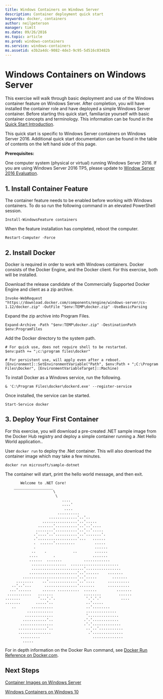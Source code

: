 ```yaml
---
title: Windows Containers on Windows Server
description: Container deployment quick start
keywords: docker, containers
author: neilpeterson
manager: timlt
ms.date: 09/26/2016
ms.topic: article
ms.prod: windows-containers
ms.service: windows-containers
ms.assetid: e3b2a4dc-9082-4de3-9c95-5d516c03482b
---
```


# Windows Containers on Windows Server

This exercise will walk through basic deployment and use of the Windows container feature on Windows Server. After completion, you will have installed the container role and have deployed a simple Windows Server container. Before starting this quick start, familiarize yourself with basic container concepts and terminology. This information can be found in the [Quick Start Introduction](./quick_start.md).

This quick start is specific to Windows Server containers on Windows Server 2016. Additional quick start documentation can be found in the table of contents on the left hand side of this page.

**Prerequisites:**

One computer system (physical or virtual) running Windows Server 2016. If you are using Windows Server 2016 TP5, please update to [Window Server 2016 Evaluation](https://www.microsoft.com/en-us/evalcenter/evaluate-windows-server-2016 ). 

## 1. Install Container Feature

The container feature needs to be enabled before working with Windows containers. To do so run the following command in an elevated PowerShell session.

```none
Install-WindowsFeature containers
```

When the feature installation has completed, reboot the computer.

```none
Restart-Computer -Force
```

## 2. Install Docker

Docker is required in order to work with Windows containers. Docker consists of the Docker Engine, and the Docker client. For this exercise, both will be installed.

Download the release candidate of the Commercially Supported Docker Engine and client as a zip archive.

```none
Invoke-WebRequest "https://download.docker.com/components/engine/windows-server/cs-1.12/docker.zip" -OutFile "$env:TEMP\docker.zip" -UseBasicParsing
```

Expand the zip archive into Program Files.

```none
Expand-Archive -Path "$env:TEMP\docker.zip" -DestinationPath $env:ProgramFiles
```

Add the Docker directory to the system path.

```none
# For quick use, does not require shell to be restarted.
$env:path += ";c:\program files\docker"

# For persistent use, will apply even after a reboot. 
[Environment]::SetEnvironmentVariable("Path", $env:Path + ";C:\Program Files\Docker", [EnvironmentVariableTarget]::Machine)
```

To install Docker as a Windows service, run the following.

```none
& 'C:\Program Files\docker\dockerd.exe' --register-service
```

Once installed, the service can be started.

```none
Start-Service docker
```

## 3. Deploy Your First Container

For this exercise, you will download a pre-created .NET sample image from the Docker Hub registry and deploy a simple container running a .Net Hello World application..  

User `docker run` to deploy the .Net container. This will also download the container image which may take a few minutes.

```none
docker run microsoft/sample-dotnet
```

The container will start, print the hello world message, and then exit.

```none
       Welcome to .NET Core!
    __________________
                      \
                       \
                          ....
                          ....'
                           ....
                        ..........
                    .............'..'..
                 ................'..'.....
               .......'..........'..'..'....
              ........'..........'..'..'.....
             .'....'..'..........'..'.......'.
             .'..................'...   ......
             .  ......'.........         .....
             .                           ......
            ..    .            ..        ......
           ....       .                 .......
           ......  .......          ............
            ................  ......................
            ........................'................
           ......................'..'......    .......
        .........................'..'.....       .......
     ........    ..'.............'..'....      ..........
   ..'..'...      ...............'.......      ..........
  ...'......     ...... ..........  ......         .......
 ...........   .......              ........        ......
.......        '...'.'.              '.'.'.'         ....
.......       .....'..               ..'.....
   ..       ..........               ..'........
          ............               ..............
         .............               '..............
        ...........'..              .'.'............
       ...............              .'.'.............
      .............'..               ..'..'...........
      ...............                 .'..............
       .........                        ..............
        .....
```

For in depth information on the Docker Run command, see [Docker Run Reference on Docker.com]( https://docs.docker.com/engine/reference/run/).

## Next Steps

[Container Images on Windows Server](./quick_start_images.md)

[Windows Containers on Windows 10](./quick_start_windows_10.md)
